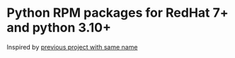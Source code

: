 # Python RPM packages for RedHat 7+ and python 3.10+

Inspired by [previous project with same name](https://github.com/nobonobo/build-python-rpm)